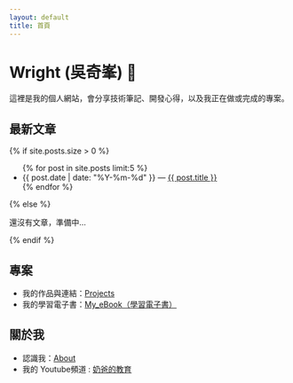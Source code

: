 ```yaml
---
layout: default
title: 首頁
---
```


# Wright (吳奇峯) 👋

這裡是我的個人網站，會分享技術筆記、開發心得，以及我正在做或完成的專案。

## 最新文章
{% if site.posts.size > 0 %}
<ul>
{% for post in site.posts limit:5 %}
  <li><span>{{ post.date | date: "%Y-%m-%d" }}</span> — <a href="{{ post.url | relative_url }}">{{ post.title }}</a></li>
{% endfor %}
</ul>
{% else %}
<p>還沒有文章，準備中...</p>
{% endif %}

## 專案
- 我的作品與連結：<a href="{{ '/projects' | relative_url }}">Projects</a>
- 我的學習電子書：<a href="https://github.com/wright0418/My_eBook/tree/main" target="_blank" rel="noopener">My_eBook（學習電子書）</a>

## 關於我
- 認識我：<a href="{{ '/about' | relative_url }}">About</a>
- 我的 Youtube頻道 : <a href="https://www.youtube.com/c/%E5%A5%B6%E7%88%B8%E7%9A%84%E6%95%99%E8%82%B2">奶爸的教育</a>